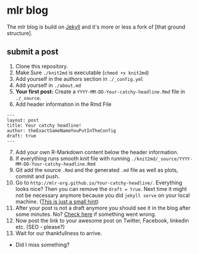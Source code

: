 # mlr blog
The mlr blog is build on [Jekyll](https://github.com/jekyll/jekyll) and it's more or less a fork of [that ground structure].

## submit a post
1. Clone this repository.
2. Make Sure `./knit2md` is executable (`chmod +x knit2md`)
3. Add yourself in the authors section in `./_config.yml`
4. Add yourself in `./about.md`
5. **Your first post:** Create a `YYYY-MM-DD-Your-catchy-headline.Rmd` file in `./_source`.
6. Add header information in the Rmd File
```
---
layout: post
title: Your catchy headline!
author: theExactSameNameYouPutInTheConfig
draft: true 
---
```
7. Add your own R-Markdown content below the header information. 
8. If everything runs smooth knit file with running `./knit2md/_source/YYYY-MM-DD-Your-catchy-headline.Rmd`
9. Git add the source `.Rmd` and the generated `.md` file as well as plots, commit and push.
10. Go to `http://mlr-org.github.io/Your-catchy-headline/`. Everything looks nice? Then you can remove the `draft = true`. Next time it might not be necessary anymore because you did `jekyll serve` on your local machine. ([This is just a small hint](http://jekyllrb.com/docs/quickstart/))
11. After your post is not a draft anymore you should see it in the blog after some minutes. No? [Check here](https://github.com/mlr-org/mlr-org.github.io/settings) if something went wrong.
12. Now post the link to your awesome post on Twitter, Facebook, linkedin etc. (SEO - please?)
13. Wait for our thankfullness to arrive.

- Did I miss something?
